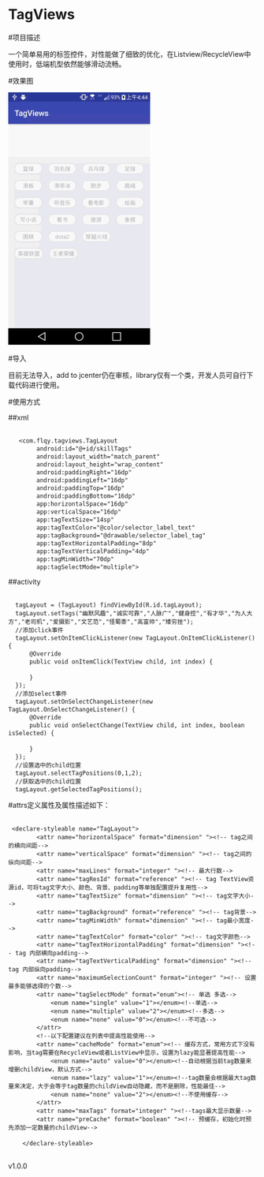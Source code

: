 # TagViews


#项目描述

一个简单易用的标签控件，对性能做了细致的优化，在Listview/RecycleView中使用时，低端机型依然能够滑动流畅。



#效果图

 ![image](https://github.com/ludaiqian/TagViews/blob/master/sample/screenshot/phone_screen.gif)
 
#导入

目前无法导入，add to jcenter仍在审核，library仅有一个类，开发人员可自行下载代码进行使用。


#使用方式

##xml
<pre><code>
   &lt;com.flqy.tagviews.TagLayout
        android:id="@+id/skillTags"
        android:layout_width="match_parent"
        android:layout_height="wrap_content"
        android:paddingRight="16dp"
        android:paddingLeft="16dp"
        android:paddingTop="16dp"
        android:paddingBottom="16dp"
        app:horizontalSpace="16dp"
        app:verticalSpace="16dp"
        app:tagTextSize="14sp"
        app:tagTextColor="@color/selector_label_text"
        app:tagBackground="@drawable/selector_label_tag"
        app:tagTextHorizontalPadding="8dp"
        app:tagTextVerticalPadding="4dp"
        app:tagMinWidth="70dp"
        app:tagSelectMode="multiple"&gt;
</code></pre>
##activity
<pre><code>
  tagLayout = (TagLayout) findViewById(R.id.tagLayout);
  tagLayout.setTags("幽默风趣","诚实可靠","人脉广","健身控","有才华","为人大方","老司机","爱摄影","文艺范","怪蜀黍","高富帅","矮穷挫");
  //添加click事件
  tagLayout.setOnItemClickListener(new TagLayout.OnItemClickListener() {
      @Override
      public void onItemClick(TextView child, int index) {

      }
  });
  //添加select事件
  tagLayout.setOnSelectChangeListener(new TagLayout.OnSelectChangeListener() {
      @Override
      public void onSelectChange(TextView child, int index, boolean isSelected) {

      }
  });
  //设置选中的child位置
  tagLayout.selectTagPositions(0,1,2);
  //获取选中的child位置
  tagLayout.getSelectedTagPositions();
</code></pre>
#attrs定义属性及属性描述如下：
<pre><code>
 &lt;declare-styleable name="TagLayout">
        &lt;attr name="horizontalSpace" format="dimension" "&gt;&lt;!-- tag之间的横向间距-->
        &lt;attr name="verticalSpace" format="dimension" "&gt;&lt;!-- tag之间的纵向间距-->
        &lt;attr name="maxLines" format="integer" "&gt;&lt;!-- 最大行数-->
        &lt;attr name="tagResId" format="reference" "&gt;&lt;!-- tag TextView资源id，可将tag文字大小、颜色、背景、padding等单独配置提升复用性-->
        &lt;attr name="tagTextSize" format="dimension" "&gt;&lt;!-- tag文字大小-->
        &lt;attr name="tagBackground" format="reference" "&gt;&lt;!-- tag背景-->
        &lt;attr name="tagMinWidth" format="dimension" "&gt;&lt;!-- tag最小宽度-->
        &lt;attr name="tagTextColor" format="color" "&gt;&lt;!-- tag文字颜色-->
        &lt;attr name="tagTextHorizontalPadding" format="dimension" "&gt;&lt;!-- tag 内部横向padding-->
        &lt;attr name="tagTextVerticalPadding" format="dimension" "&gt;&lt;!-- tag 内部纵向padding-->
        &lt;attr name="maximumSelectionCount" format="integer" "&gt;&lt;!-- 设置最多能够选择的个数-->
        &lt;attr name="tagSelectMode" format="enum">&lt;!-- 单选 多选-->
            &lt;enum name="single" value="1">&lt;/enum>&lt;!--单选-->
            &lt;enum name="multiple" value="2">&lt;/enum>&lt;!--多选-->
            &lt;enum name="none" value="0">&lt;/enum>&lt;!--不可选-->
        &lt;/attr>
        &lt;!--以下配置建议在列表中提高性能使用-->
        &lt;attr name="cacheMode" format="enum">&lt;!-- 缓存方式，常用方式下没有影响，当tag需要在RecycleView或者ListView中显示，设置为lazy能显著提高性能-->
            &lt;enum name="auto" value="0">&lt;/enum>&lt;!--自动根据当前tag数量来增删childView，默认方式-->
            &lt;enum name="lazy" value="1">&lt;/enum>&lt;!--tag数量会根据最大tag数量来决定，大于会等于tag数量的childView自动隐藏，而不是删除，性能最佳-->
            &lt;enum name="none" value="2">&lt;/enum>&lt;!--不使用缓存-->
        &lt;/attr>
        &lt;attr name="maxTags" format="integer" "&gt;&lt;!--tags最大显示数量-->
        &lt;attr name="preCache" format="boolean" "&gt;&lt;!-- 预缓存，初始化时预先添加一定数量的childView-->

    &lt;/declare-styleable>
 
</code></pre>
v1.0.0


